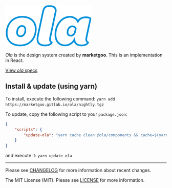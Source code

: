 ![logo ola](ola.png)

*Ola* is the design system created by **marketgoo**. This is an implementation in React.

[View *ola* specs](https://zeroheight.com/22mjgbuf6)

## Install & update (using yarn)

To install, execute the following command: `yarn add https://marketgoo.gitlab.io/ola/nightly.tgz`

To update, copy the following script to your `package.json`:

```json
{
    "scripts": {
        "update-ola": "yarn cache clean @ola/components && cache=$(yarn cache dir) && [ \"$cache\" != \"\" ] && [ -d \"$cache/.tmp\" ] && rm -rf \"$cache/.tmp\" && yarn add https://marketgoo.gitlab.io/ola/nightly.tgz"
    }
}
```

and execute it: `yarn update-ola`

---

Please see [CHANGELOG](CHANGELOG.md) for more information about recent changes.

The MIT License (MIT). Please see [LICENSE](LICENSE) for more information.
